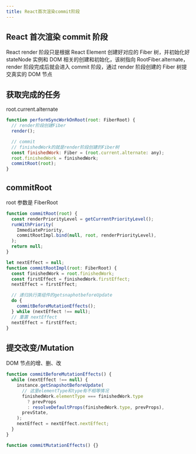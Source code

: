 ```yaml
---
title: React首次渲染commit阶段
---
```


## React 首次渲染 commit 阶段

React render 阶段只是根据 React Element 创建好对应的 Fiber 树，并初始化好 stateNode 实例和 DOM 相关的创建和初始化，该树指向 RootFiber.alternate，render 阶段完成后就会进入 commit 阶段，通过 render 阶段创建的 Fiber 树提交真实的 DOM 节点

## 获取完成的任务

root.current.alternate

```js
function performSyncWorkOnRoot(root: FiberRoot) {
  // render阶段创建Fiber
  render();

  // commit
  // finishedWork的就是render阶段创建的Fiber树
  const finishedWork: Fiber = (root.current.alternate: any);
  root.finishedWork = finishedWork;
  commitRoot(root);
}
```

## commitRoot

root 参数是 FiberRoot

```js
function commitRoot(root) {
  const renderPriorityLevel = getCurrentPriorityLevel();
  runWithPriority(
    ImmediatePriority,
    commitRootImpl.bind(null, root, renderPriorityLevel),
  );
  return null;
}
```

```js
let nextEffect = null;
function commitRootImpl(root: FiberRoot) {
  const finishedWork = root.finishedWork;
  const firstEffect = finishedWork.firstEffect;
  nextEffect = firstEffect;

  // 递归执行类组件的getsnaphotbeforeUpdate
  do {
    commitBeforeMutationEffects();
  } while (nextEffect !== null);
  // 重置 nextEffect
  nextEffect = firstEffect;
}
```

## 提交改变/Mutation

DOM 节点的增、删、改

```js
function commitBeforeMutationEffects() {
  while (nextEffect !== null) {
    instance.getSnapshotBeforeUpdate(
      // 这里elementType和type有不相等情况
      finishedWork.elementType === finishedWork.type
        ? prevProps
        : resolveDefaultProps(finishedWork.type, prevProps),
      prevState,
    );
    nextEffect = nextEffect.nextEffect;
  }
}

function commitMutationEffects() {}
```
